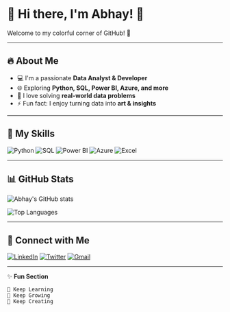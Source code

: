 # 🎉 Hi there, I'm Abhay! 👋

Welcome to my colorful corner of GitHub! 🌈

---

## 🔥 About Me
- 💻 I'm a passionate **Data Analyst & Developer**  
- 🌐 Exploring **Python, SQL, Power BI, Azure, and more**  
- 🎯 I love solving **real-world data problems**  
- ⚡ Fun fact: I enjoy turning data into **art & insights**

---

## 🌈 My Skills
![Python](https://img.shields.io/badge/Python-3776AB?style=for-the-badge&logo=python&logoColor=white)
![SQL](https://img.shields.io/badge/SQL-FF5733?style=for-the-badge&logo=mysql&logoColor=white)
![Power BI](https://img.shields.io/badge/Power%20BI-F2C811?style=for-the-badge&logo=power-bi&logoColor=black)
![Azure](https://img.shields.io/badge/Azure-0089D6?style=for-the-badge&logo=microsoft-azure&logoColor=white)
![Excel](https://img.shields.io/badge/Excel-217346?style=for-the-badge&logo=microsoft-excel&logoColor=white)

---

## 📊 GitHub Stats
![Abhay's GitHub stats](https://github-readme-stats.vercel.app/api?username=YOUR_USERNAME&show_icons=true&theme=radical)

![Top Languages](https://github-readme-stats.vercel.app/api/top-langs/?username=YOUR_USERNAME&layout=compact&theme=radical)

---

## 🚀 Connect with Me
[![LinkedIn](https://img.shields.io/badge/LinkedIn-0077B5?style=for-the-badge&logo=linkedin&logoColor=white)](https://www.linkedin.com/in/YOUR_LINKEDIN)
[![Twitter](https://img.shields.io/badge/Twitter-1DA1F2?style=for-the-badge&logo=twitter&logoColor=white)](https://twitter.com/YOUR_TWITTER)
[![Gmail](https://img.shields.io/badge/Gmail-D14836?style=for-the-badge&logo=gmail&logoColor=white)](mailto:YOUR_EMAIL)

---

✨ **Fun Section**
```text
🌟 Keep Learning
🚀 Keep Growing
🎨 Keep Creating
